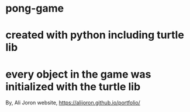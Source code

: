 # pong-game
# created with python including turtle lib
# every object in the game was initialized with the turtle lib

By, 
Ali Joron
website,
https://alijoron.github.io/portfolio/
